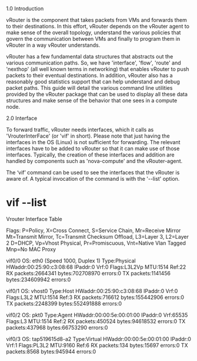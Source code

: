 1.0 Introduction

vRouter is the component that takes packets from VMs and forwards them to their destinations. In this effort, vRouter depends on the vRouter agent to make sense of the overall topology, understand the various policies that govern the communication between VMs and finally to program them in vRouter in a way vRouter understands. 

vRouter has a few fundamental data structures that abstracts out the various communication paths. So, we have 'interface', 'flow', 'route' and 'nexthop' (all well known terms in networking) that enables vRouter to push packets to their eventual destinations. In addition, vRouter also has a reasonably good statistics support that can help understand and debug packet paths. This guide will detail the various command line utilities provided by the vRouter package that can be used to display all these data structures and make sense of the behavior that one sees in a compute node.

2.0 Interface

To forward traffic, vRouter needs interfaces, which it calls as 'VrouterInterFace' (or 'vif' in short). Please note that just having the interfaces in the OS (Linux) is not sufficient for forwarding. The relevant interfaces have to be added to vRouter so that it can make use of those interfaces. Typically, the creation of these interfaces and addition are handled by components such as 'nova-compute' and the vRouter-agent.

The ‘vif’ command can be used to see the interfaces that the vRouter is aware of. A typical invocation of the command is with the '--list' option.

# vif --list
Vrouter Interface Table

Flags: P=Policy, X=Cross Connect, S=Service Chain, Mr=Receive Mirror
       Mt=Transmit Mirror, Tc=Transmit Checksum Offload, L3=Layer 3, L2=Layer 2
       D=DHCP, Vp=Vhost Physical, Pr=Promiscuous, Vnt=Native Vlan Tagged
       Mnp=No MAC Proxy

vif0/0      OS: eth0 (Speed 1000, Duplex 1)
            Type:Physical HWaddr:00:25:90:c3:08:68 IPaddr:0
            Vrf:0 Flags:L3L2Vp MTU:1514 Ref:22
            RX packets:2664341  bytes:702708970 errors:0
            TX packets:1141456  bytes:234609942 errors:0

vif0/1      OS: vhost0
            Type:Host HWaddr:00:25:90:c3:08:68 IPaddr:0
            Vrf:0 Flags:L3L2 MTU:1514 Ref:3
            RX packets:716612  bytes:155442906 errors:0
            TX packets:2248399  bytes:552491888 errors:0

vif0/2      OS: pkt0
            Type:Agent HWaddr:00:00:5e:00:01:00 IPaddr:0
            Vrf:65535 Flags:L3 MTU:1514 Ref:2
            RX packets:450524  bytes:94618532 errors:0
            TX packets:437968  bytes:66753290 errors:0

vif0/3      OS: tap519615d8-a2
            Type:Virtual HWaddr:00:00:5e:00:01:00 IPaddr:0
            Vrf:1 Flags:PL3L2 MTU:9160 Ref:6
            RX packets:134  bytes:15697 errors:0
            TX packets:8568  bytes:945944 errors:0


